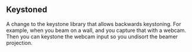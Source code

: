 ## Keystoned

A change to the keystone library that allows backwards keystoning.
For example, when you beam on a wall, and you capture that with a webcam. Then you can keystone the webcam input so you undisort the beamer projection.

